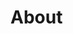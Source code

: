 # About

<Timeline :items="[
  { year: '2022', title: 'Got Engaged', description: 'Asked her out. She said yes.', link: 'Go to album', path: '#' },
  { year: '2023', title: 'Learning Vue', description: 'Migrated portfolio from Angular.', link: 'Go to projects', path: '#' }
]" />
